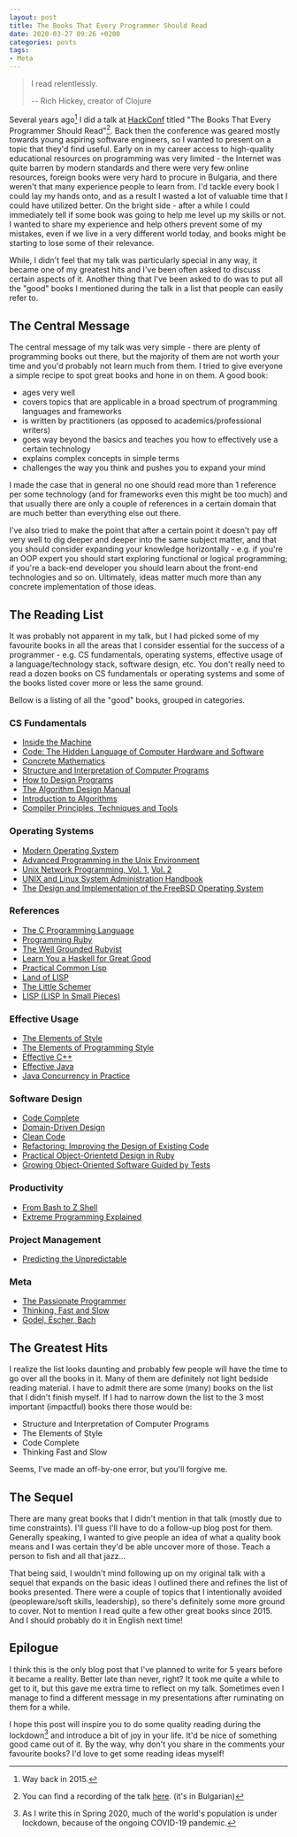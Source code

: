 ```yaml
---
layout: post
title: The Books That Every Programmer Should Read
date: 2020-03-27 09:26 +0200
categories: posts
tags:
- Meta
---
```


> I read relentlessly.
>
> -- Rich Hickey, creator of Clojure

Several years ago[^1] I did a talk at [HackConf](https://hackconf.bg/) titled "The Books That Every
Programmer Should Read"[^2].  Back then the conference was geared mostly towards
young aspiring software engineers, so I wanted to present on a topic that they'd
find useful. Early on in my career access to high-quality educational resources
on programming was very limited - the Internet was quite barren by modern
standards and there were very few online resources, foreign books were very hard
to procure in Bulgaria, and there weren't that many experience people to learn
from. I'd tackle every book I could lay my hands onto, and as a result I wasted
a lot of valuable time that I could have utilized better. On the bright side - after a while
I could immediately tell if some book was going to help me level up my skills or not.
I wanted to share my
experience and help others prevent some of my mistakes, even if we live in a
very different world today, and books might be starting to lose some of their relevance.

While, I didn't feel that my talk was particularly special
in any way, it became one of my greatest hits and I've been often asked to discuss certain aspects of it.
Another thing that I've been asked to do was to put all the "good" books I mentioned during the talk in a list
that people can easily refer to.

## The Central Message

The central message of my talk was very simple - there are plenty of programming books out there, but the majority
of them are not worth your time and you'd probably not learn much from them. I tried to give everyone a simple recipe
to spot great books and hone in on them. A good book:

* ages very well
* covers topics that are applicable in a broad spectrum of programming languages and frameworks
* is written by practitioners (as opposed to academics/professional writers)
* goes way beyond the basics and teaches you how to effectively use a certain technology
* explains complex concepts in simple terms
* challenges the way you think and pushes you to expand your mind

I made the case that in general no one should read more than 1 reference per some technology (and for frameworks
even this might be too much) and that usually there are only a couple of references in a certain domain that are
much better than everything else out there.

I've also tried to make the point that after a certain point it doesn't pay off very well to dig deeper and deeper
into the same subject matter, and that you should consider expanding your knowledge horizontally - e.g. if you're
an OOP expert you should start exploring functional or logical programming; if you're a back-end developer you should learn about the front-end technologies and so on. Ultimately, ideas matter much more
than any concrete implementation of those ideas.

## The Reading List

It was probably not apparent in my talk, but I had picked some of my favourite books in all the areas that
I consider essential for the success of a programmer - e.g. CS fundamentals, operating systems, effective usage of
a language/technology stack, software design, etc. You don't really need to read a dozen books on CS fundamentals or
operating systems and some of the books listed cover more or less the same ground.

Bellow is a listing of all the "good" books, grouped in categories.

### CS Fundamentals

* [Inside the Machine](https://www.amazon.com/Inside-Machine-Introduction-Microprocessors-Architecture/dp/1593276680)
* [Code: The Hidden Language of Computer Hardware and Software](https://www.amazon.com/Code-Language-Computer-Hardware-Software/dp/0735611319)
* [Concrete Mathematics](https://www.amazon.co.uk/Concrete-Mathematics-Foundation-Computer-Science/dp/0201558025)
* [Structure and Interpretation of Computer Programs](https://mitpress.mit.edu/sites/default/files/sicp/full-text/book/book.html)
* [How to Design Programs](https://htdp.org/)
* [The Algorithm Design Manual](http://www.algorist.com/)
* [Introduction to Algorithms](https://www.amazon.com/Introduction-Algorithms-3rd-MIT-Press/dp/0262033844)
* [Compiler Principles, Techniques and Tools](https://www.amazon.com/Compilers-Principles-Techniques-Tools-2nd/dp/0321486811)

### Operating Systems

* [Modern Operating System](https://www.amazon.com/Modern-Operating-Systems-Andrew-Tanenbaum/dp/013359162X)
* [Advanced Programming in the Unix Environment](https://www.amazon.com/Advanced-Programming-UNIX-Environment-3rd/dp/0321637739)
* [Unix Network Programming, Vol. 1](https://www.amazon.com/Unix-Network-Programming-Sockets-Networking/dp/0131411551), [Vol. 2](https://www.amazon.com/UNIX-Network-Programming-Interprocess-Communications/dp/0132974290)
* [UNIX and Linux System Administration Handbook](https://www.amazon.com/UNIX-Linux-System-Administration-Handbook/dp/0134277554)
* [The Design and Implementation of the FreeBSD Operating System](https://www.amazon.com/Design-Implementation-FreeBSD-Operating-System/dp/0201702452)

### References

* [The C Programming Language](https://www.amazon.com/Programming-Language-2nd-Brian-Kernighan/dp/0131103628)
* [Programming Ruby](https://pragprog.com/book/ruby4/programming-ruby-1-9-2-0)
* [The Well Grounded Rubyist](https://www.amazon.com/Well-Grounded-Rubyist-Covers-Ruby-1-9-1/dp/1933988657)
* [Learn You a Haskell for Great Good](http://learnyouahaskell.com/)
* [Practical Common Lisp](http://www.gigamonkeys.com/book/)
* [Land of LISP](http://landoflisp.com/)
* [The Little Schemer](https://mitpress.mit.edu/books/little-schemer-fourth-edition)
* [LISP (LISP In Small Pieces)](https://www.amazon.com/Lisp-Small-Pieces-Christian-Queinnec/dp/0521545668)

### Effective Usage

* [The Elements of Style](https://www.amazon.co.uk/Elements-Style-William-Strunk-Jr/dp/020530902X)
* [The Elements of Programming Style](https://www.amazon.com/Elements-Programming-Style-2nd/dp/0070342075)
* [Effective C++](https://www.amazon.com/Effective-Specific-Improve-Programs-Designs/dp/0321334876)
* [Effective Java](https://www.amazon.com/Effective-Java-Joshua-Bloch/dp/0134685997)
* [Java Concurrency in Practice](https://www.amazon.com/Java-Concurrency-Practice-Brian-Goetz/dp/0321349601)

### Software Design

* [Code Complete](https://www.amazon.com/Code-Complete-Practical-Handbook-Construction/dp/0735619670)
* [Domain-Driven Design](https://www.amazon.com/Domain-Driven-Design-Tackling-Complexity-Software/dp/0321125215)
* [Clean Code](https://www.amazon.com/Clean-Code-Handbook-Software-Craftsmanship/dp/0132350882)
* [Refactoring: Improving the Design of Existing Code](https://martinfowler.com/books/refactoring.html)
* [Practical Object-Orientetd Design in Ruby](https://www.amazon.com/Practical-Object-Oriented-Design-Ruby-Addison-Wesley/dp/0321721330)
* [Growing Object-Oriented Software Guided by Tests](https://www.amazon.com/Growing-Object-Oriented-Software-Guided-Tests/dp/0321503627)

### Productivity

* [From Bash to Z Shell](https://www.apress.com/gp/book/9781590593769)
* [Extreme Programming Explained](https://www.amazon.com/Extreme-Programming-Explained-Embrace-Change/dp/0321278658)

### Project Management

* [Predicting the Unpredictable](https://www.amazon.com/Predicting-Unpredictable-Pragmatic-Approaches-Estimating-ebook/dp/B00ZL05FYA)

### Meta

* [The Passionate Programmer](https://www.amazon.com/Passionate-Programmer-Remarkable-Development-Pragmatic-ebook/dp/B00AYQNR5U)
* [Thinking, Fast and Slow](https://www.amazon.com/Thinking-Fast-Slow-Daniel-Kahneman/dp/0374533555)
* [Godel, Escher, Bach](https://www.amazon.com/G%C3%B6del-Escher-Bach-Eternal-Golden/dp/0465026567)

## The Greatest Hits

I realize the list looks daunting and probably few people will have the time to
go over all the books in it. Many of them are definitely not light bedside
reading material. I have to admit there are some (many) books on the list that I
didn't finish myself. If I had to narrow down the list to the 3 most important
(impactful) books there those would be:

* Structure and Interpretation of Computer Programs
* The Elements of Style
* Code Complete
* Thinking Fast and Slow

Seems, I've made an off-by-one error, but you'll forgive me.

## The Sequel

There are many great books that I didn't mention in that talk (mostly due to time constraints). I'll guess I'll have to do a follow-up blog post for them. Generally speaking, I wanted to give people an idea
of what a quality book means and I was certain they'd be able uncover more of those. Teach a person to fish and all that jazz...

That being said, I wouldn't mind following up on my original talk with a sequel that expands on the basic ideas I outlined there and refines the list of books presented. There were
a couple of topics that I intentionally avoided (peopleware/soft skills, leadership), so there's definitely some more ground to cover.
Not to mention I read quite a few other great books since 2015. And I should probably do it in English next time!

## Epilogue

I think this is the only blog post that I've planned to write for 5 years before
it became a reality.  Better late than never, right? It took me quite a while to
get to it, but this gave me extra time to reflect on my talk. Sometimes even I
manage to find a different message in my presentations after ruminating on them
for a while.

I hope this post will inspire you to do some quality reading during the
lockdown[^3] and introduce a bit of joy in your life. It'd be nice of something good came out of it.  By the way, why
don't you share in the comments your favourite books? I'd love to get some
reading ideas myself!

[^1]: Way back in 2015.
[^2]: You can find a recording of the talk [here](https://www.youtube.com/watch?v=H6OQ2RESp4s). (it's in Bulgarian)
[^3]: As I write this in Spring 2020, much of the world's population is under lockdown, because of the ongoing COVID-19 pandemic.
